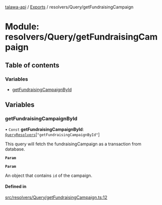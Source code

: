 [talawa-api](../README.md) / [Exports](../modules.md) / resolvers/Query/getFundraisingCampaign

# Module: resolvers/Query/getFundraisingCampaign

## Table of contents

### Variables

- [getFundraisingCampaignById](resolvers_Query_getFundraisingCampaign.md#getfundraisingcampaignbyid)

## Variables

### getFundraisingCampaignById

• `Const` **getFundraisingCampaignById**: [`QueryResolvers`](types_generatedGraphQLTypes.md#queryresolvers)[``"getFundraisingCampaignById"``]

This query will fetch the fundraisingCampaign as a transaction from database.

**`Param`**

**`Param`**

An object that contains `id` of the campaign.

#### Defined in

[src/resolvers/Query/getFundraisingCampaign.ts:12](https://github.com/PalisadoesFoundation/talawa-api/blob/708df7e/src/resolvers/Query/getFundraisingCampaign.ts#L12)
